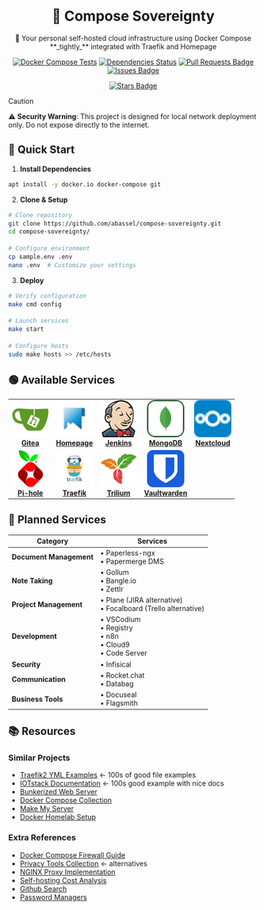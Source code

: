 
<p align="center">
  <!--
  <a href="https://github.com/abassel/compose-sovereignty">
    <img src="images/logo.png" alt="Logo" width="80" height="80">
  </a>
  -->
  <h1 align="center">🏰 Compose Sovereignty</h1>

  <p align="center">
    🚀 Your personal self-hosted cloud infrastructure using Docker Compose **_tightly_** integrated with Traefik and Homepage
    <!-- <br />
    <a href="https://abassel.github.io/compose-sovereignty/"><strong>Explore the docs »</strong></a>
    <br />
    <br />
    <a href="https://github.com/abassel/compose-sovereignty#example">View Demo</a>
    ·
    <a href="https://github.com/abassel/compose-sovereignty/issues">Report Bug</a>
    ·
    <a href="https://github.com/abassel/compose-sovereignty/issues">Request Feature</a> -->
  </p>

  <p align="center">
      <a href="https://github.com/abassel/compose-sovereignty/actions/workflows/docker-compose-test.yml"><img src="https://github.com/abassel/compose-sovereignty/actions/workflows/docker-compose-test.yml/badge.svg" alt="Docker Compose Tests"/></a>
      <a href="https://github.com/abassel/compose-sovereignty/pulls?utf8=%E2%9C%93&q=is%3Apr%20author%3Aapp%2Fdependabot"><img src="https://img.shields.io/badge/dependencies-up%20to%20date-brightgreen.svg" alt="Dependencies Status"/></a>
      <a href="https://github.com/abassel/compose-sovereignty/pulls"><img src="https://img.shields.io/github/issues-pr/abassel/compose-sovereignty" alt="Pull Requests Badge"/></a>
      <a href="https://github.com/abassel/compose-sovereignty/issues"><img src="https://img.shields.io/github/issues/abassel/compose-sovereignty" alt="Issues Badge"/></a>
  </p>

  <p align="center">
   <!-- <a href="https://pypi.org/project/compose-sovereignty/"><img src="https://img.shields.io/pypi/pyversions/compose-sovereignty.svg" alt="Python Version"/></a>
   <a href="https://github.com/abassel/compose-sovereignty/releases"><img src="https://img.shields.io/pypi/v/compose-sovereignty?color=green&label=version" alt="Version"/></a> -->
   <a href="https://github.com/abassel/compose-sovereignty/stargazers"><img src="https://img.shields.io/github/stars/abassel/compose-sovereignty.svg?style=social&label=Stars" alt="Stars Badge"/></a>
   <!-- <a href="https://github.com/abassel/compose-sovereignty/blob/main/.pre-commit-config.yaml"><img src="https://img.shields.io/badge/pre--commit-enabled-brightgreen?logo=pre-commit&logoColor=white" alt="Pre-commit"/></a> -->
   <!-- <a href="https://github.com/abassel/compose-sovereignty/blob/main/LICENSE"><img src="https://img.shields.io/github/license/abassel/compose-sovereignty" alt="License"/></a> -->
  </p></p>

<!-- https://docs.github.com/en/get-started/writing-on-github/getting-started-with-writing-and-formatting-on-github/basic-writing-and-formatting-syntax#alerts -->
<p align="center">

  > [!CAUTION]
> ⚠️ **Security Warning**: This project is designed for local network deployment only. Do not expose directly to the internet.

</p>


## 🚀 Quick Start

1. **Install Dependencies**
```bash
apt install -y docker.io docker-compose git
```

2. **Clone & Setup**
```bash
# Clone repository
git clone https://github.com/abassel/compose-sovereignty.git
cd compose-sovereignty/

# Configure environment
cp sample.env .env
nano .env  # Customize your settings
```

3. **Deploy**
```bash
# Verify configuration
make cmd config

# Launch services
make start

# Configure hosts
sudo make hosts >> /etc/hosts
```

## 🟢 Available Services

<table align="center">
  <tr>
    <td align="center"><a href="apps/gitea"><img src="apps/gitea/icon.png" width="75px;" height="75px;" alt="Gitea"/><br /><b>Gitea</b></a></td>
    <!-- <td align="center"><a href="apps/haproxy"><img src="apps/haproxy/icon.png" width="75px;" height="75px;" alt="HAProxy"/><br /><b>HAProxy</b></a></td> -->
    <td align="center"><a href="apps/homepage"><img src="apps/homepage/icon.png" width="75px;" height="75px;" alt="Homepage"/><br /><b>Homepage</b></a></td>
    <td align="center"><a href="apps/jenkins"><img src="apps/jenkins/icon.png" width="75px;" height="75px;" alt="Jenkins"/><br /><b>Jenkins</b></a></td>
    <td align="center"><a href="apps/mongodb"><img src="apps/mongodb/icon.png" width="75px;" height="75px;" alt="MongoDB"/><br /><b>MongoDB</b></a></td>
    <td align="center"><a href="apps/nextcloud"><img src="apps/nextcloud/icon.png" width="75px;" height="75px;" alt="Nextcloud"/><br /><b>Nextcloud</b></a></td>
  </tr>
  <tr>
    <td align="center"><a href="apps/pihole_unbound"><img src="apps/pihole_unbound/icon.png" width="75px;" height="75px;" alt="Pi-hole"/><br /><b>Pi-hole</b></a></td>
    <!-- <td align="center"><a href="apps/squid_proxy"><img src="apps/squid_proxy/icon.png" width="75px;" height="75px;" alt="Squid"/><br /><b>Squid</b></a></td> -->
    <td align="center"><a href="apps/traefik"><img src="apps/traefik/icon.png" width="75px;" height="75px;" alt="Traefik"/><br /><b>Traefik</b></a></td>
    <td align="center"><a href="apps/trillium"><img src="apps/trillium/icon.png" width="75px;" height="75px;" alt="Trilium"/><br /><b>Trilium</b></a></td>
    <td align="center"><a href="apps/vaultwarden"><img src="apps/vaultwarden/icon.png" width="75px;" height="75px;" alt="Vaultwarden"/><br /><b>Vaultwarden</b></a></td>
  </tr>
</table>

## 🔮 Planned Services

| Category | Services |
|----------|----------|
| **Document Management** | • Paperless-ngx<br>• Papermerge DMS |
| **Note Taking** | • Gollum<br>• Bangle.io<br>• Zettlr |
| **Project Management** | • Plane (JIRA alternative)<br>• Focalboard (Trello alternative) |
| **Development** | • VSCodium<br>• Registry<br>• n8n<br>• Cloud9<br>• Code Server |
| **Security** | • Infisical |
| **Communication** | • Rocket.chat<br>• Databag |
| **Business Tools** | • Docuseal<br>• Flagsmith |

## 📚 Resources

### Similar Projects
- [Traefik2 YML Examples](https://github.com/CVJoint/traefik2/tree/master/ymlfiles) <- 100s of good file examples 
- [IOTstack Documentation](https://sensorsiot.github.io/IOTstack/Containers/AdGuardHome/)  <- 100s good example with nice docs
- [Bunkerized Web Server](https://github.com/bunkerity/bunkerweb)
- [Docker Compose Collection](https://github.com/Gibdos/compose_collection)
- [Make My Server](https://github.com/tomMoulard/make-my-server)
- [Docker Homelab Setup](https://github.com/cbirkenbeul/docker-homelab)

### Extra References
- [Docker Compose Firewall Guide](https://sequentialread.com/creating-a-simple-but-effective-firewall-using-vanilla-docker-compose/)
- [Privacy Tools Collection](https://hide.me/en/blog/awesome-self-hosted-privacy-and-security-tools/) <- alternatives
- [NGINX Proxy Implementation](https://github.com/nginx-proxy/nginx-proxy)
- [Self-hosting Cost Analysis](https://apurva-shukla.me/blog/why-i-selfhost/)
- [Github Search](https://github.com/search?q=traefik.http.routers&type=code)
- [Password Managers](https://www.wizcase.com/blog/most-secure-open-source-password-managers/)
